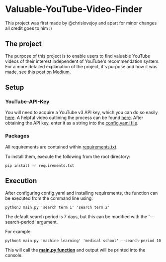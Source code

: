 # Valuable-YouTube-Video-Finder

This project was first made by @chrislovejoy and apart for minor changes all credit goes to him :)

## The project

The purpose of this project is to enable users to find valuable YouTube videos of their interest independent of YouTube's recommendation system. For a more detailed explanation of the project, it's purpose and how it was made, see this [post on Medium](https://towardsdatascience.com/i-created-my-own-youtube-algorithm-to-stop-me-wasting-time-afd170f4ca3a).

## Setup

### YouTube-API-Key

You will need to acquire a YouTube v3 API key, which you can do so easily [here](https://console.developers.google.com/cloud-resource-manager). A helpful video outlining the process can be found [here](https://www.youtube.com/watch?v=-QMg39gK624). After obtaining the API key, enter it as a string into the [config.yaml file](https://github.com/chris-lovejoy/YouTube-video-finder/blob/master/config.yaml).

### Packages

All requirements are contained within [requirements.txt](https://github.com/chris-lovejoy/YouTube-video-finder/blob/master/requirements.txt).

To install them, execute the following from the root directory:

```
pip install -r requirements.txt
```

## Execution

After configuring config.yaml and installing requirements, the function can be executed from the command line using:

```
python3 main.py 'search term 1' 'search term 2'
```

The default search period is 7 days, but this can be modified with the '--search-period' argument.

For example:

```
python3 main.py 'machine learning' 'medical school' --search-period 10
```

This will call the [**main.py function**](https://github.com/chris-lovejoy/YouTube-video-finder/blob/master/main.py) and output will be printed into the console.
